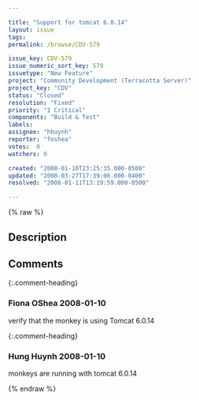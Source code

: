 ```yaml
---

title: "Support for tomcat 6.0.14"
layout: issue
tags: 
permalink: /browse/CDV-579

issue_key: CDV-579
issue_numeric_sort_key: 579
issuetype: "New Feature"
project: "Community Development (Terracotta Server)"
project_key: "CDV"
status: "Closed"
resolution: "Fixed"
priority: "1 Critical"
components: "Build & Test"
labels: 
assignee: "hhuynh"
reporter: "foshea"
votes:  0
watchers: 0

created: "2008-01-10T23:25:35.000-0500"
updated: "2008-03-27T17:39:06.000-0400"
resolved: "2008-01-11T13:19:59.000-0500"

---
```




{% raw %}



## Description

<div markdown="1" class="description">



</div>

## Comments


{:.comment-heading}
### **Fiona OShea** <span class="date">2008-01-10</span>

<div markdown="1" class="comment">

verify that the monkey is using Tomcat 6.0.14

</div>


{:.comment-heading}
### **Hung Huynh** <span class="date">2008-01-10</span>

<div markdown="1" class="comment">

monkeys are running with tomcat 6.0.14

</div>



{% endraw %}
